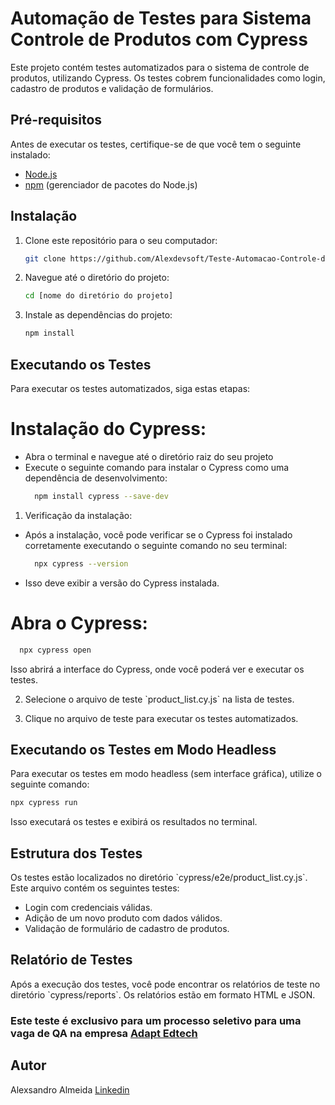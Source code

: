 # Automação de Testes para Sistema Controle de Produtos com Cypress

Este projeto contém testes automatizados para o sistema de controle de produtos, utilizando Cypress. Os testes cobrem funcionalidades como login, cadastro de produtos e validação de formulários.

## Pré-requisitos

Antes de executar os testes, certifique-se de que você tem o seguinte instalado:

-   [Node.js](https://nodejs.org/)
-   [npm](https://www.npmjs.com/) (gerenciador de pacotes do Node.js)

## Instalação

1.  Clone este repositório para o seu computador:

    ```bash
    git clone https://github.com/Alexdevsoft/Teste-Automacao-Controle-de-Produtos.git
    ```

2.  Navegue até o diretório do projeto:

    ```bash
    cd [nome do diretório do projeto]
    ```

3.  Instale as dependências do projeto:

    ```bash
    npm install
    ```

## Executando os Testes

Para executar os testes automatizados, siga estas etapas:

# Instalação do Cypress:

- Abra o terminal e navegue até o diretório raiz do seu projeto
- Execute o seguinte comando para instalar o Cypress como uma dependência de desenvolvimento:
  ```bash
    npm install cypress --save-dev
    ```

1. Verificação da instalação:
- Após a instalação, você pode verificar se o Cypress foi instalado corretamente executando o seguinte comando no seu terminal:
    ```bash
      npx cypress --version
    ```
- Isso deve exibir a versão do Cypress instalada.

# Abra o Cypress:

  ```bash
    npx cypress open
   ```

  Isso abrirá a interface do Cypress, onde você poderá ver e executar os testes.

2.  Selecione o arquivo de teste \`product\_list.cy.js\` na lista de testes.

3.  Clique no arquivo de teste para executar os testes automatizados.

## Executando os Testes em Modo Headless

Para executar os testes em modo headless (sem interface gráfica), utilize o seguinte comando:

```bash
npx cypress run
```

Isso executará os testes e exibirá os resultados no terminal.

## Estrutura dos Testes

Os testes estão localizados no diretório \`cypress/e2e/product\_list.cy.js\`. Este arquivo contém os seguintes testes:

-   Login com credenciais válidas.
-   Adição de um novo produto com dados válidos.
-   Validação de formulário de cadastro de produtos.

## Relatório de Testes

Após a execução dos testes, você pode encontrar os relatórios de teste no diretório \`cypress/reports\`. Os relatórios estão em formato HTML e JSON.

### Este teste é exclusivo para um processo seletivo para uma vaga de QA na empresa [Adapt Edtech](https://www.adaptedtech.com.br/)

## Autor

Alexsandro Almeida
[Linkedin](www.linkedin.com/in/alexsandro-j-a-almeida)

